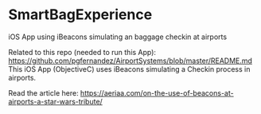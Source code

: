 # SmartBagExperience
iOS App using iBeacons simulating an baggage checkin at airports

Related to this repo (needed to run this App): https://github.com/pgfernandez/AirportSystems/blob/master/README.md
This iOS App (ObjectiveC) uses iBeacons simulating a Checkin process in airports.

Read the article here:
https://aeriaa.com/on-the-use-of-beacons-at-airports-a-star-wars-tribute/
